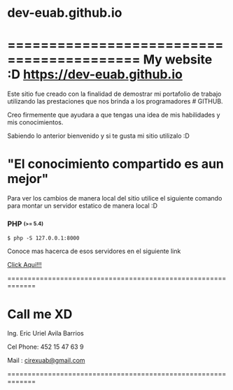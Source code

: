 # dev-euab.github.io
==========================================
My website :D https://dev-euab.github.io
============================================================
Este sitio fue creado con la finalidad de demostrar mi portafolio de trabajo utilizando 
las prestaciones que nos brinda a los programadores # GITHUB.

Creo firmemente que ayudara a que tengas una idea de mis habilidades y mis conocimientos.


Sabiendo lo anterior bienvenido y si te gusta mi sitio utilizalo :D 

"El conocimiento compartido es aun mejor"
=============================================================

Para ver los cambios de manera local del sitio utilice el siguiente comando
para montar un servidor estatico de manera local :D

### PHP <sub><sup>(>= 5.4)</sup></sub>

```shell
$ php -S 127.0.0.1:8000
```

Conoce mas hacerca de esos servidores en el siguiente link

[Click Aqui!!!](https://gist.github.com/willurd/5720255)


=============================================================

# Call me XD

Ing. Eric Uriel Avila Barrios

Cel Phone: 452 15 47 63 9

Mail : cirexuab@gmail.com

=============================================================
